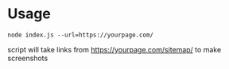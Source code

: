 # Usage

```
node index.js --url=https://yourpage.com/
```
script will take links from https://yourpage.com/sitemap/ to make screenshots